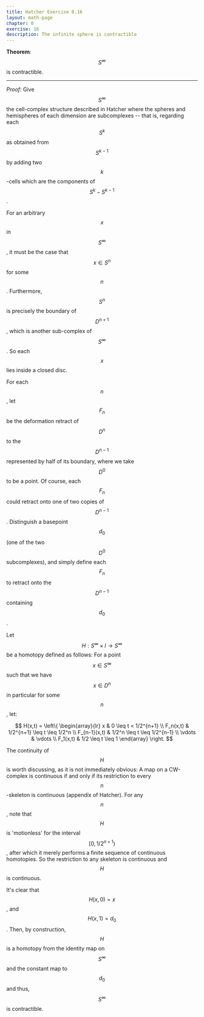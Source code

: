 ```yaml
---
title: Hatcher Exercise 0.16
layout: math-page
chapter: 0
exercise: 16
description: The infinite sphere is contractible
---
```


**Theorem**: $$S^{\infty}$$ is contractible.

---

*Proof*: Give $$S^{\infty}$$ the cell-complex structure described in Hatcher where the spheres and hemispheres of each dimension are subcomplexes -- that is, regarding each $$S^k$$ as obtained from $$S^{k-1}$$ by adding two $$k$$-cells which are the components of $$S^k - S^{k-1}$$.

For an arbitrary $$x$$ in $$S^{\infty}$$, it must be the case that $$x \in S^n$$ for some $$n$$.
Furthermore, $$S^n$$ is precisely the boundary of $$D^{n+1}$$, which is another sub-complex of $$S^{\infty}$$.
So each $$x$$ lies inside a closed disc.



For each $$n$$, let $$F_n$$ be the deformation retract of $$D^n$$ to the $$D^{n-1}$$ represented by half of its boundary, where we take $$D^0$$ to be a point.
Of course, each $$F_n$$ could retract onto one of two copies of $$D^{n-1}$$.
Distinguish a basepoint $$d_0$$ (one of the two $$D^0$$ subcomplexes), and simply define each $$F_n$$ to retract onto the $$D^{n-1}$$ containing $$d_0$$.

Let $$H : S^{\infty} \times I \rightarrow S^{\infty}$$ be a homotopy defined as follows:
For a point $$x \in S^{\infty}$$ such that we have $$x \in D^n$$ in particular for some $$n$$, let:

$$
H(x,t) = \left\{
\begin{array}{lr}
x & 0 \leq t < 1/2^{n+1} \\
F_n(x,t) & 1/2^{n+1} \leq t \leq 1/2^n \\
F_{n-1}(x,t) & 1/2^n \leq t \leq 1/2^{n-1} \\
\vdots & \vdots \\
F_1(x,t) & 1/2 \leq t \leq 1
\end{array} \right.
$$

The continuity of $$H$$ is worth discussing, as it is not immediately obvious:
A map on a CW-complex is continuous if and only if its restriction to every $$n$$-skeleton is continuous (appendix of Hatcher).
For any $$n$$, note that $$H$$ is 'motionless' for the interval $$[0, 1/2^{n+1})$$, after which it merely performs a finite sequence of continuous homotopies.
So the restriction to any skeleton is continuous and $$H$$ is continuous.


It's clear that $$H(x, 0) = x$$, and $$H(x, 1) = d_0$$.
Then, by construction, $$H$$ is a homotopy from the identity map on $$S^{\infty}$$ and the constant map to $$d_0$$ and thus, $$S^{\infty}$$ is contractible.
